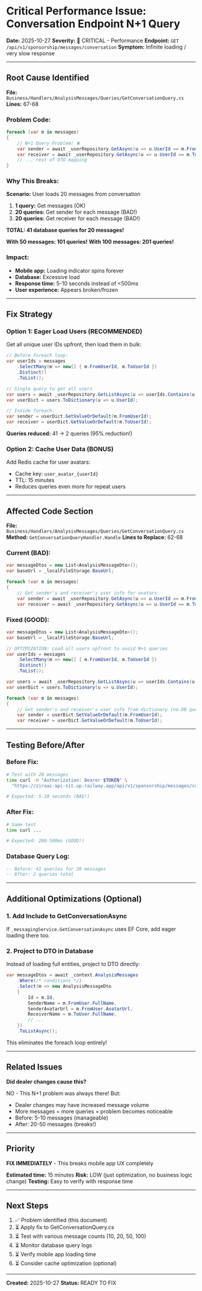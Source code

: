 # Critical Performance Issue: Conversation Endpoint N+1 Query

**Date:** 2025-10-27
**Severity:** 🔴 CRITICAL - Performance
**Endpoint:** `GET /api/v1/sponsorship/messages/conversation`
**Symptom:** Infinite loading / very slow response

---

## Root Cause Identified

**File:** `Business/Handlers/AnalysisMessages/Queries/GetConversationQuery.cs`
**Lines:** 67-68

### Problem Code:
```csharp
foreach (var m in messages)
{
    // N+1 Query Problem! ❌
    var sender = await _userRepository.GetAsync(u => u.UserId == m.FromUserId);
    var receiver = await _userRepository.GetAsync(u => u.UserId == m.ToUserId);
    // ... rest of DTO mapping
}
```

### Why This Breaks:

**Scenario:** User loads 20 messages from conversation

1. **1 query:** Get messages (OK)
2. **20 queries:** Get sender for each message (BAD!)
3. **20 queries:** Get receiver for each message (BAD!)

**TOTAL: 41 database queries for 20 messages!**

**With 50 messages: 101 queries!**
**With 100 messages: 201 queries!**

### Impact:

- **Mobile app:** Loading indicator spins forever
- **Database:** Excessive load
- **Response time:** 5-10 seconds instead of <500ms
- **User experience:** Appears broken/frozen

---

## Fix Strategy

### Option 1: Eager Load Users (RECOMMENDED)

Get all unique user IDs upfront, then load them in bulk:

```csharp
// Before foreach loop:
var userIds = messages
    .SelectMany(m => new[] { m.FromUserId, m.ToUserId })
    .Distinct()
    .ToList();

// Single query to get all users
var users = await _userRepository.GetListAsync(u => userIds.Contains(u.UserId));
var userDict = users.ToDictionary(u => u.UserId);

// Inside foreach:
var sender = userDict.GetValueOrDefault(m.FromUserId);
var receiver = userDict.GetValueOrDefault(m.ToUserId);
```

**Queries reduced:** 41 → 2 queries (95% reduction!)

### Option 2: Cache User Data (BONUS)

Add Redis cache for user avatars:
- Cache key: `user_avatar_{userId}`
- TTL: 15 minutes
- Reduces queries even more for repeat users

---

## Affected Code Section

**File:** `Business/Handlers/AnalysisMessages/Queries/GetConversationQuery.cs`
**Method:** `GetConversationQueryHandler.Handle`
**Lines to Replace:** 62-68

### Current (BAD):
```csharp
var messageDtos = new List<AnalysisMessageDto>();
var baseUrl = _localFileStorage.BaseUrl;

foreach (var m in messages)
{
    // Get sender's and receiver's user info for avatars
    var sender = await _userRepository.GetAsync(u => u.UserId == m.FromUserId);
    var receiver = await _userRepository.GetAsync(u => u.UserId == m.ToUserId);
```

### Fixed (GOOD):
```csharp
var messageDtos = new List<AnalysisMessageDto>();
var baseUrl = _localFileStorage.BaseUrl;

// OPTIMIZATION: Load all users upfront to avoid N+1 queries
var userIds = messages
    .SelectMany(m => new[] { m.FromUserId, m.ToUserId })
    .Distinct()
    .ToList();

var users = await _userRepository.GetListAsync(u => userIds.Contains(u.UserId));
var userDict = users.ToDictionary(u => u.UserId);

foreach (var m in messages)
{
    // Get sender's and receiver's user info from dictionary (no DB query!)
    var sender = userDict.GetValueOrDefault(m.FromUserId);
    var receiver = userDict.GetValueOrDefault(m.ToUserId);
```

---

## Testing Before/After

### Before Fix:
```bash
# Test with 20 messages
time curl -H "Authorization: Bearer $TOKEN" \
  "https://ziraai-api-sit.up.railway.app/api/v1/sponsorship/messages/conversation?plantAnalysisId=60&otherUserId=165&pageSize=20"

# Expected: 5-10 seconds (BAD!)
```

### After Fix:
```bash
# Same test
time curl ...

# Expected: 200-500ms (GOOD!)
```

### Database Query Log:
```sql
-- Before: 41 queries for 20 messages
-- After: 2 queries total
```

---

## Additional Optimizations (Optional)

### 1. Add Include to GetConversationAsync

If `_messagingService.GetConversationAsync` uses EF Core, add eager loading there too.

### 2. Project to DTO in Database

Instead of loading full entities, project to DTO directly:
```csharp
var messageDtos = await _context.AnalysisMessages
    .Where(/* conditions */)
    .Select(m => new AnalysisMessageDto
    {
        Id = m.Id,
        SenderName = m.FromUser.FullName,
        SenderAvatarUrl = m.FromUser.AvatarUrl,
        ReceiverName = m.ToUser.FullName,
        // ...
    })
    .ToListAsync();
```

This eliminates the foreach loop entirely!

---

## Related Issues

**Did dealer changes cause this?**

NO - This N+1 problem was always there! But:
- Dealer changes may have increased message volume
- More messages = more queries = problem becomes noticeable
- Before: 5-10 messages (manageable)
- After: 20-50 messages (breaks!)

---

## Priority

**FIX IMMEDIATELY** - This breaks mobile app UX completely

**Estimated time:** 15 minutes
**Risk:** LOW (just optimization, no business logic change)
**Testing:** Easy to verify with response time

---

## Next Steps

1. ✅ Problem identified (this document)
2. ⏳ Apply fix to GetConversationQuery.cs
3. ⏳ Test with various message counts (10, 20, 50, 100)
4. ⏳ Monitor database query logs
5. ⏳ Verify mobile app loading time
6. ⏳ Consider cache optimization (optional)

---

**Created:** 2025-10-27
**Status:** READY TO FIX
